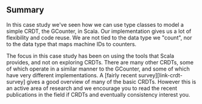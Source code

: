 ## Summary

In this case study we've seen how we can use type classes
to model a simple CRDT, the GCounter, in Scala.
Our implementation gives us a lot of flexibility and code reuse.
We are not tied to the data type we "count",
nor to the data type that maps machine IDs to counters.

The focus in this case study has been on using the tools that Scala provides,
and not on exploring CRDTs.
There are many other CRDTs,
some of which operate in a similar manner to the GCounter,
and some of which have very different implementations.
A [fairly recent survey][link-crdt-survey]
gives a good overview of many of the basic CRDTs.
However this is an active area of research
and we encourage you to read the recent publications in the field
if CRDTs and eventually consistency interest you.
